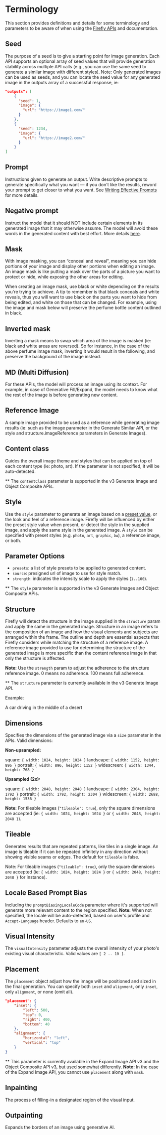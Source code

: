 # Terminology

This section provides definitions and details for some terminology and parameters to be aware of when using the [Firefly APIs](../api/) and documentation.

## Seed

The purpose of a seed is to give a starting point for image generation. Each API supports an optional array of seed values that will provide generation stability across multiple API calls (e.g., you can use the same seed to generate a similar image with different styles). Note: Only generated images can be used as seeds, and you can locate the seed value for any generated image in the outputs  array of a successful response, ie:

```json
"outputs": [
    {
      "seed": 1,
      "image": {
        "url": "https://image1.com/"
      }
    },
    {
      "seed": 1234,
      "image": {
        "url": "https://image2.com/"
      }
    }
]
```

## Prompt

Instructions given to generate an output. Write descriptive prompts to generate specifically what you want — if you don't like the results, reword your prompt to get closer to what you want. See [Writing Effective Prompts](https://helpx.adobe.com/firefly/using/tips-and-tricks.html) for more details.

## Negative prompt

Instruct the model that it should NOT include certain elements in its generated image that it may otherwise assume. The model will avoid these words in the generated content with best effort. More details [here](https://www.adobe.com/products/firefly/discover/ai-art-negative-prompts.html#:~:text=Negative%20prompts%20are%20text%20prompts,elements%20in%20its%20generated%20images).

## Mask

With image masking, you can “conceal and reveal", meaning you can hide portions of your image and display other portions when editing an image. An image mask is like putting a mask over the parts of a picture you want to protect or hide, while exposing the other areas for editing. 

When creating an image mask, use black or white depending on the results you're trying to achieve. A tip to remember is that black conceals and white reveals, thus you will want to use black on the parts you want to hide from being edited, and white on those that can be changed. For example, using the image and mask below will preserve the perfume bottle content outlined in black.

## Inverted mask

Inverting a mask means to swap which area of the image is masked (ie: black and white areas are reversed). So for instance, in the case of the above perfume image mask, inverting it would result in the following, and preserve the background of the image instead.

## MD (Multi Diffusion)

For these APIs, the model will process an image using its context. For example, in case of Generative Fill/Expand, the model needs to know what the rest of the image is before generating new content.

## Reference Image

A sample image provided to be used as a reference while generating image results (ie: such as the image parameter in the Generate Similar API, or the style  and structure.imageReference parameters in Generate Images).

## Content class

Guides the overall image theme and styles that can be applied on top of each content type (ie: photo, art). If the parameter is not specified, it will be auto-detected.

** The `contentClass` parameter is supported in the v3 Generate Image and Object Composite APIs.

## Style

Use the `style` parameter to generate an image based on a [preset value](https://developer.adobe.com/firefly-services/docs/firefly-api/guides/concepts/styles/), or the look and feel of a reference image. Firefly will be influenced by either the preset style value when present, or detect the style in the supplied image, and apply the same style in the generated image. A `style` can be specified with preset styles (e.g. `photo`, `art`, `graphic`, `bw`), a reference image, or both.

## Parameter Options

- `presets`: a list of style presets to be applied to generated content.
- `source`: presigned url of image to use for style match.
- `strength`: indicates the intensity scale to apply the styles (`1..100`).

** The `style` parameter is supported in the v3 Generate Images and Object Composite APIs.

## Structure

Firefly will detect the structure in the image supplied in the `structure` param and apply the same in the generated image. Structure in an image refers to the composition of an image and how the visual elements and subjects are arranged within the frame. The outline and depth are essential aspects that Firefly considers while matching the structure of a reference image. A reference image provided to use for determining the structure of the generated image is more specific than the content reference image in that only the structure is affected.

**Note:** Use the `strength` param to adjust the adherence to the structure reference image. 0 means no adherence. 100 means full adherence.

** The `structure` parameter is currently available in the v3 Generate Image API.

Example:

A car driving in the middle of a desert

## Dimensions

Specifies the dimensions of the generated image via a `size` parameter in the APIs. Valid dimensions:

**Non-upsampled:**

square: `{ width: 1024, height: 1024 }`
landscape: `{ width: 1152, height: 896 }`
portrait: `{ width: 896, height: 1152 }`
widescreen: `{ width: 1344, height: 768 }`

**Upsampled (2x):**

square: `{ width: 2048, height: 2048 }`
landscape: `{ width: 2304, height: 1792 }`
portrait: `{ width: 1792, height: 2304 }`
widescreen: `{ width: 2688, height: 1536 }`

**Note:** For tileable images (`"tileable": true`), only the square dimensions are accepted (ie: `{ width: 1024, height: 1024 }` or `{ width: 2048, height: 2048 }`).

## Tileable

Generates results that are repeated patterns, like tiles in a single image​. An image is tileable if it can be repeated infinitely in any direction without showing visible seams or edges.  The default for `tileable` is false.

Note: For tileable images (`"tileable": true`), only the square dimensions are accepted (ie: `{ width: 1024, height: 1024 }` or `{ width: 2048, height: 2048 }` for instance).

## Locale Based Prompt Bias

Including the `promptBiasingLocaleCode` parameter where it's supported will generate more relevant content to the region specified. **Note:** When not specified, the locale will be auto-detected, based on user's profile and `Accept-Language` header. Defaults to `en-US`. 

## Visual Intensity

The `visualIntensity` parameter adjusts the overall intensity of your photo's existing visual characteristic. Valid values are `[ 2 .. 10 ]`.

## Placement

The `placement` object adjust how the image will be positioned and sized in the final generation. You can specify both `inset` and `alignment`, only `inset`, only `alignment`, or none (omit all).

```json
"placement": {
    "inset": {
        "left": 500,
        "top": 0,
        "right": 400,
        "bottom": 40
    },
    "alignment": {
        "horizontal": "left",
        "vertical": "top"
    }
}
```

** This parameter is currently available in the Expand Image API v3 and the Object Composite API v3, but used somewhat differently. **Note:** In the case of the Expand Image API, you cannot use `placement` along with `mask`.

<!-- TODO: A visual representation of how these settings are used with different image sizes and placement settings is shown below, but please check out this wiki for more details about how these properties are interpreted when used with the Expand Image and the Object Composite APIs specifically. -->

## Inpainting

The process of filling-in a designated region of the visual input.

## Outpainting

Expands the borders of an image using generative AI.
